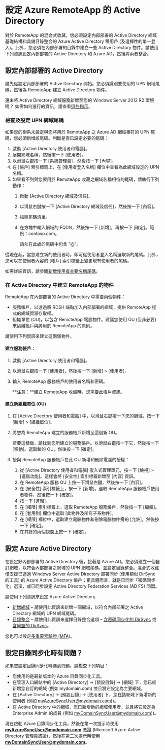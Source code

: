 
<properties 
    pageTitle="設定 Azure RemoteApp 的 Active Directory" 
    description="了解如何設定 Active Directory 以使用 Azure RemoteApp。" 
    services="remoteapp" 
    documentationCenter="" 
    authors="lizap" 
    manager="mbaldwin" />

<tags 
    ms.service="remoteapp" 
    ms.workload="compute" 
    ms.tgt_pltfrm="na" 
    ms.devlang="na" 
    ms.topic="article" 
    ms.date="04/28/2015" 
    ms.author="elizapo" />



# 設定 Azure RemoteApp 的 Active Directory


對於 RemoteApp 的混合式收藏，您必須設定內部部署的 Active Directory 網域基礎結構和具備目錄整合的 Azure Active Directory 租用戶 (及選擇性的單一登入)。此外，您必須在內部部署的目錄中建立一些 Active Directory 物件。請使用下列資訊設定內部部署的 Active Directory 和 Azure AD，然後將兩者整合。

## 設定內部部署的 Active Directory
請先從設定內部部署的 Active Directory 開始。您必須識別要使用的 UPN 網域尾碼，然後為 RemoteApp 建立 Active Directory 物件。

還未將 Active Directory 網域服務新增至您的 Windows Server 2012 R2 環境嗎？ 如需如何進行的資訊，請查看[這些指示](https://technet.microsoft.com/library/cc731053.aspx)。
### 檢查及設定 UPN 網域尾碼
如果您的樹系未設定與您將用於 RemoteApp 之 Azure AD 網域相符的 UPN 尾碼，您必須新增該尾碼。判斷是否已設定必要的尾碼：


1. 啟動 [Active Directory 使用者和電腦]。
2.	展開網域名稱，然後按一下 [使用者]。
3.	以滑鼠右鍵按一下 [系統管理員]，然後按一下 [內容]。
4.	在 [帳戶] 索引標籤上，在 [使用者登入名稱] 欄位中查看為此網域設定的 UPN 名稱。
5.	如果看不到與您要用於 RemoteApp 收藏之網域名稱相符的尾碼，請執行下列動作：
	1.	啟動 [Active Directory 網域及信任]。
	2.	以滑鼠右鍵按一下 [Active Directory 網域及信任]，然後按一下 [內容]。
	3.	檢閱尾碼清單。
	4.	在方塊中輸入網域的 FQDN，然後按一下 [新增]，再按一下 [確定]。範例：contoso.com。 

		請勿在此處的尾碼中包含 "@"。

從現在起，當您建立新的使用者時，即可從使用者登入名稱選取新的尾碼。此外，您可以在使用者內容的 [帳戶] 索引標籤上變更現有使用者的尾碼。

如需詳細資訊，請參閱[新增使用者主要名稱尾碼](http://technet.microsoft.com/library/cc772007.aspx)。

### 在 Active Directory 中建立 RemoteApp 的物件
RemoteApp 在內部部署的 Active Directory 中需要兩個物件：


- 服務帳戶，以透過將 RDSH 端點加入內部部署的網域，提供 RemoteApp 程式的網域資源存取權。
- 組織單位 (OU)，以包含 RemoteApp 電腦物件。建議您使用 OU (但非必要) 來隔離帳戶與將用於 RemoteApp 的原則。

請使用下列資訊來建立這兩個物件。

#### 建立服務帳戶：


1. 啟動 [Active Directory 使用者和電腦]。
2.	以滑鼠右鍵按一下 [使用者]，然後按一下 [新增] > [使用者]。
3.	輸入 RemoteApp 服務帳戶的使用者名稱和密碼。

	**注意：**建立 RemoteApp 收藏時，您需要此帳戶資訊。

#### 建立新組織單位 (OU)


1. 在 [Active Directory 使用者和電腦] 中，以滑鼠右鍵按一下您的網域。按一下 [新增] > [組織單位]。
2. 將您為 RemoteApp 建立的服務帳戶新增至這個新 OU。

	若要這樣做，請找到您所建立的服務帳戶。以滑鼠右鍵按一下它，然後按一下 [移動]。選取新的 OU，然後按一下 [確定]。


1. 授與 RemoteApp 服務帳戶在此 OU 新增和刪除電腦的授權：
	1. 從 [Active Directory 使用者和電腦] 嵌入式管理單元，按一下 [檢視] > [進階功能]。這樣會將 [安全性] 索引標籤新增至 [內容] 資訊。
	2. 在 RemoteApp 服務 OU 上按一下滑鼠右鍵，然後按一下 [內容]。
	3. 在 [安全性] 索引標籤上，按一下 [新增]。選取 RemoteApp 服務帳戶使用者物件，然後按一下 [確定]。
	4. 按一下 [進階]。
	5. 在 [權限] 索引標籤上，選取 RemoteApp 服務帳戶，然後按一下 [編輯]。
	6. 在 [套用到] 欄位中選取 [此物件及所有子系物件]。
	7. 在 [權限] 欄位中，選取建立電腦物件和刪除電腦物件旁的 [允許]，然後按一下 [確定]。 
	8. 在其餘的兩個視窗上按一下 [確定]。


## 設定 Azure Active Directory
在設定好內部部署的 Active Directory 後，接著是 Azure AD。您必須建立一個自訂網域，以符合內部部署之網域的 UPN 網域尾碼，並設定目錄整合。混合式收藏僅支援已透過 Windows Server Active Directory 部署同步 (使用類似 DirSync 的工具) 的 Azure Active Directory 帳戶；更具體而言，就是已同步「密碼同步化」選項，或已同步設定 Active Directory Federation Services (AD FS) 同盟。

請使用下列資訊來設定 Azure Active Directory


- [新增網域](http://technet.microsoft.com/library/hh969247.aspx) – 請使用此資訊來新增一個網域，以符合內部部署之 Active Directory 網域的 UPN 網域尾碼。
- [目錄整合](http://technet.microsoft.com/library/jj573653.aspx) – 請使用此資訊來選擇目錄整合選項 – [含密碼同步化的 DirSync](http://technet.microsoft.com/library/dn441214.aspx) 或[含同盟的 DirSync](http://technet.microsoft.com/library/dn441213.aspx)。

您也可以設定[多重要素驗證 (MFA)](http://technet.microsoft.com/library/dn249466.aspx)。

## 設定目錄同步化時有問題？

如果您設定目錄同步化時遇到問題，請檢查下列項目：

- 您使用的是最新版本的 Azure 目錄同步化工具。 
-	在管理入口網站中的 [Active Directory] -> [預設目錄] -> [網域] 下，您已經新增您自訂的網域 (例如 mydomain.com) 並且將它設定為主要網域。
-	在 [Active Directory] -> [預設目錄] -> [使用者] 下，您在該網域下新增新的使用者 (例如 myAzureSyncUser@mydomain.com))。
-	在 Active Directory 中的網域，您已新增新的網域使用者，並且將它設定為 Enterprise Admin 的成員 (例如 myDomainSyncUser@mydomain.com))。

現在啟動 Azure 目錄同步化工具，然後在第一次提示時使用 **myAzureSyncUser@mydomain.com** 憑證 (Microsoft Azure Active Directory 管理員憑證)，然後在第二次提示時使用 **myDomainSyncUser@mydomain.com**。
 

<!---HONumber=July15_HO3-->